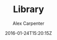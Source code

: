 ---
title: "Library"
github: https://github.com/alexcarpenter/library-jekyll-theme
demo: http://alexcarpenter.me/library-jekyll-theme/
author: Alex Carpenter

ssg:
  - Jekyll
cms:
  - No Cms
date: 2016-01-24T15:20:15Z
github_branch: master
---